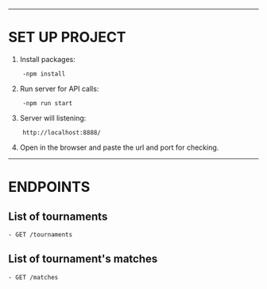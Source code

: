 ________________
# **SET UP PROJECT**

1. Install packages:
```
    -npm install
```

2. Run server for API calls:
```
    -npm run start
```

3. Server will listening:
```
    http://localhost:8888/
```

4. Open in the browser and paste the url and port for checking.

___________
# **ENDPOINTS**

## List of tournaments

    - GET /tournaments

## List of tournament's matches

    - GET /matches